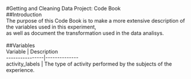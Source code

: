 #Getting and Cleaning Data Project: Code Book </br>
##Introduction</br>
The purpose of this Code Book is to make a more extensive description of the variables used in this experiment,</br> 
as well as document the transformation used in the data analisys.</br>
</br>
##Variables</br>
   Variable     | Description</br>
----------------|-------------- </br>
activity_labels |  The type of activity performed by the subjects of the experience.</br>
          
